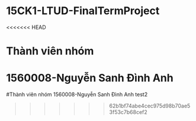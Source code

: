 # 15CK1-LTUD-FinalTermProject
<<<<<<< HEAD
# Thành viên nhóm
1560008-Nguyễn Sanh Đình Anh
=======

#Thành viên nhóm
1560008-Nguyễn Sanh Đình Anh
test2
>>>>>>> 62b1bf74abe4cec975d98b70ae53f53c7b68cef2
